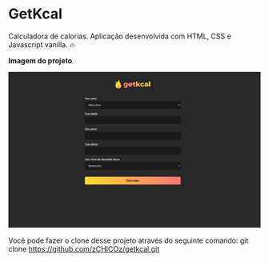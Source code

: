 # GetKcal
Calculadora de calorias. Aplicação desenvolvida com HTML, CSS e Javascript vanilla. 🔥

**Imagem do projeto** 

![](/img01.png)

Você pode fazer o clone desse projeto através do seguinte comando: git clone https://github.com/zCHICOz/getkcal.git

